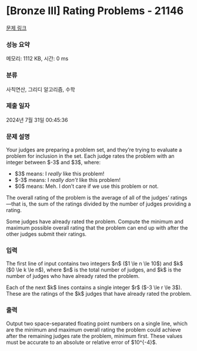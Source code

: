 # [Bronze III] Rating Problems - 21146 

[문제 링크](https://www.acmicpc.net/problem/21146) 

### 성능 요약

메모리: 1112 KB, 시간: 0 ms

### 분류

사칙연산, 그리디 알고리즘, 수학

### 제출 일자

2024년 7월 31일 00:45:36

### 문제 설명

<p>Your judges are preparing a problem set, and they’re trying to evaluate a problem for inclusion in the set. Each judge rates the problem with an integer between $-3$ and $3$, where:</p>

<ul>
	<li>$3$ means: I <em>really</em> like this problem!</li>
	<li>$-3$ means: I <em>really don’t</em> like this problem!</li>
	<li>$0$ means: Meh. I don’t care if we use this problem or not.</li>
</ul>

<p>The overall rating of the problem is the average of all of the judges’ ratings—that is, the sum of the ratings divided by the number of judges providing a rating.</p>

<p>Some judges have already rated the problem. Compute the minimum and maximum possible overall rating that the problem can end up with after the other judges submit their ratings.</p>

### 입력 

 <p>The first line of input contains two integers $n$ ($1 \le n \le 10$) and $k$ ($0 \le k \le n$), where $n$ is the total number of judges, and $k$ is the number of judges who have already rated the problem.</p>

<p>Each of the next $k$ lines contains a single integer $r$ ($-3 \le r \le 3$). These are the ratings of the $k$ judges that have already rated the problem.</p>

### 출력 

 <p>Output two space-separated floating point numbers on a single line, which are the minimum and maximum overall rating the problem could achieve after the remaining judges rate the problem, minimum first. These values must be accurate to an absolute or relative error of $10^{-4}$.</p>

